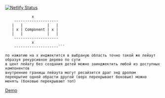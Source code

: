 [![Netlify Status](https://api.netlify.com/api/v1/badges/35b39475-6350-4d4f-809f-444c7e0cb9bf/deploy-status)](https://app.netlify.com/sites/uf-layout/deploys)

````--------------------
            x
    --------------------
   |   |           |   |
   | x | Component | x |
   |   |           |   |
    --------------------
            x
    --------------------```

по нажатию на x инджектится в выбраную область точно такой же лейаут
образуя рекурсивное дерево по сути
в цент лейату без создания детей можно заинджектить любой из доступных компонентов
внутренние границы лейаута могут ресайзится драг энд дропом
перекрытие одной обрасти другой (верх перекрывает боковые) можно менять (боковые перекрывают топ)
````

[Demo](https://uf-layout.netlify.app/)
